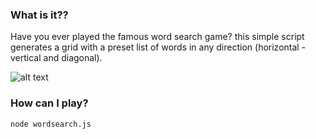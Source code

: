 ### What is it?? 
Have you ever played the famous word search game?
this simple script generates a grid with a preset list of words in any direction (horizontal - vertical and diagonal). 

![alt text](https://raw.githubusercontent.com/spagnolodesign/woardsearch/master/screenshot.png)

### How can I play?
``` node wordsearch.js ```
